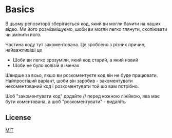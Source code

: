 # Basics

В цьому репозиторії зберігається код, який ви могли бачити на наших відео. 
Ми його розмізміщуємо, шоби ви могли легко глянути, скопіювати чи змінити його.

Частина коду тут закоментована. 
Це зроблено з різних причин, найважливіші це 
- Шоби ви легко зрозуміли, який код старий, а який новий
- Шоби не було колізій в іменах

Швидше за всьо, якшо ви розкоментуєте код він не буде працювати. 
Найпростіший варіант, шоби він заробив - закоментувати некоментований код і розкоментувати той шо вам потрібно. 

Шоб "закоментувати код" додайте // перед кожною лінійкою, яка має бути коментована, а шоб "розкоментувати" - видаліть

## License
[MIT](https://choosealicense.com/licenses/mit/)
